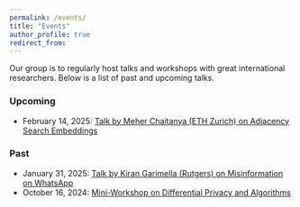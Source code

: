 ```yaml
---
permalink: /events/
title: "Events"
author_profile: true
redirect_from: 
---
```


Our group is to regularly host talks and workshops with great international
researchers. Below is a list of past and upcoming talks.

### Upcoming
- February 14, 2025: [Talk by Meher Chaitanya (ETH Zurich) on Adjacency Search Embeddings](/talk-meher/)

### Past
- January 31, 2025: [Talk by Kiran Garimella (Rutgers) on Misinformation on WhatsApp](/talk-kiran/)
- October 16, 2024: [Mini-Workshop on Differential Privacy and Algorithms](/miniworkshop-algo-and-dp/)

